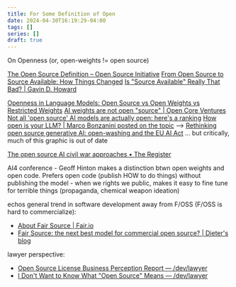 ```yaml
---
title: For Some Definition of Open
date: 2024-04-30T16:19:29-04:00
tags: []
series: []
draft: true
---
```


On Openness (or, open-weights != open source)

[The Open Source Definition – Open Source Initiative](https://opensource.org/osd)
[From Open Source to Source Available: How Things Changed](https://news.itsfoss.com/open-source-source-available/)
[Is "Source Available" Really That Bad? | Gavin D. Howard](https://gavinhoward.com/2023/12/is-source-available-really-that-bad/)

[Openness in Language Models: Open Source vs Open Weights vs Restricted Weights](https://promptengineering.org/llm-open-source-vs-open-weights-vs-restricted-weights/)
[AI weights are not open "source" | Open Core Ventures](https://opencoreventures.com/blog/2023-06-27-ai-weights-are-not-open-source/)
[Not all 'open source' AI models are actually open: here's a ranking](https://www.nature.com/articles/d41586-024-02012-5)
[How open is your LLM? | Marco Bonzanini posted on the topic](https://www.linkedin.com/posts/marcobonzanini_is-your-open-source-llm-really-open-spoiler-activity-7209225859591761920-gbIF) -->
  [Rethinking open source generative AI: open-washing and the EU AI Act](https://pure.mpg.de/rest/items/item_3588217_2/component/file_3588218/content)
... but critically, much of this graphic is out of date

[The open source AI civil war approaches • The Register](https://www.theregister.com/2024/09/14/opinion_column_osi/)

AI4 conference - Geoff Hinton makes a distinction btwn open weights and open code. Prefers open code (publish HOW to do things) without publishing the model -
when we rights we public, makes it easy to fine tune for terrible things (propaganda, chemical weapon ideation)

echos general trend in software development away from F/OSS (F/OSS is hard to commercialize):

- [About Fair Source | Fair.io](https://fair.io/about/)
- [Fair Source: the next best model for commercial open source? | Dieter's blog](https://dieter.plaetinck.be/posts/fair-source-the-next-best-model-for-commercial-open-source/)

lawyer perspective:

- [Open Source License Business Perception Report — /dev/lawyer](https://writing.kemitchell.com/2017/03/29/OSS-Business-Perception-Report.html#)
- [I Don't Want to Know What "Open Source" Means — /dev/lawyer](https://writing.kemitchell.com/2016/05/13/What-Open-Source-Means.html)
